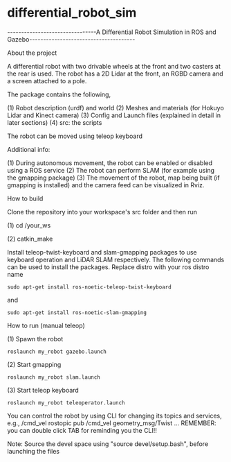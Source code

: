 # differential_robot_sim

--------------------------------A Differential Robot Simulation in ROS and Gazebo--------------------------------------

About the project

A differential robot with two drivable wheels at the front and two casters at the rear is used. The robot has a 2D Lidar at the front, an RGBD camera and a screen attached to a pole.

The package contains the following,

(1) Robot description (urdf) and world
(2) Meshes and materials (for Hokuyo Lidar and Kinect camera)
(3) Config and Launch files (explained in detail in later sections)
(4) src: the scripts

The robot can be moved using teleop keyboard

Additional info:

(1) During autonomous movement, the robot can be enabled or disabled using a ROS service
(2) The robot can perform SLAM (for example using the gmapping package)
(3) The movement of the robot, map being built (if gmapping is installed) and the camera feed can be visualized in Rviz.

How to build

Clone the repository into your workspace's src folder and then run

(1) cd /your_ws

(2) catkin_make

Install teleop-twist-keyboard and slam-gmapping packages to use keyboard operation and LiDAR SLAM respectively. The following commands can be used to install the packages. Replace distro with your ros distro name

    sudo apt-get install ros-noetic-teleop-twist-keyboard
and

    sudo apt-get install ros-noetic-slam-gmapping

How to run (manual teleop)

(1) Spawn the robot

    roslaunch my_robot gazebo.launch
    
(2) Start gmapping

    roslaunch my_robot slam.launch
    
(3) Start teleop keyboard

    roslaunch my_robot teleoperator.launch
    
You can control the robot by using CLI for changing its topics and services, e.g., /cmd_vel
rostopic pub /cmd_vel geometry_msg/Twist ... REMEMBER: you can double click TAB for reminding you the CLI!!

Note: Source the devel space using "source devel/setup.bash", before launching the files

 
